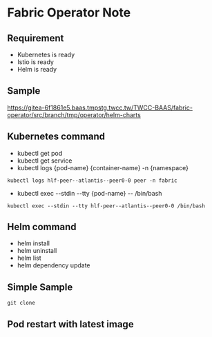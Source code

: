 # Fabric Operator Note

## Requirement
- Kubernetes is ready
- Istio is ready
- Helm is ready

## Sample
https://gitea-6f1861e5.baas.tmpstg.twcc.tw/TWCC-BAAS/fabric-operator/src/branch/tmp/operator/helm-charts

## Kubernetes command
- kubectl get pod
- kubectl get service
- kubectl logs {pod-name} {container-name} -n {namespace}
```shell
kubectl logs hlf-peer--atlantis--peer0-0 peer -n fabric
```
- kubectl exec --stdin --tty {pod-name} -- /bin/bash
```shell
kubectl exec --stdin --tty hlf-peer--atlantis--peer0-0 /bin/bash
```

## Helm command
- helm install
- helm uninstall
- helm list
- helm dependency update

## Simple Sample
```shell
git clone
```


## Pod restart with latest image
